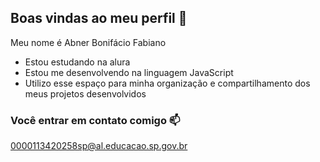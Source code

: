 ## Boas vindas ao meu perfil 💙

Meu nome é Abner Bonifácio Fabiano

- Estou estudando na alura
- Estou me desenvolvendo na linguagem JavaScript
- Utilizo esse espaço para minha organização e compartilhamento dos meus projetos desenvolvidos

### Você entrar em contato comigo 📫

0000113420258sp@al.educacao.sp.gov.br
